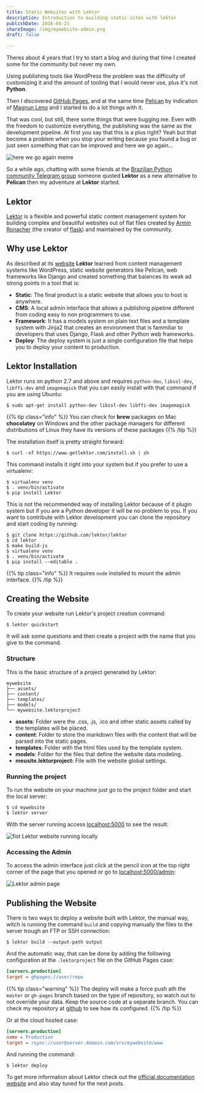```yaml
---
title: Static Websites with Lektor
description: Introduction to building static sites with lektor
publishDate: 2016-04-23
shareImage: /img/mywebsite-admin.png
draft: false

---
```


Theres about 4 years that I try to start a blog and during that time I created some for the community but never my own.

Using publishing tools like WordPress the problem was the difficulty of customizing it and the amount of tooling that I would never use, plus it's not **Python**.

Then I discovered [GitHub Pages](https://pages.github.com), and at the same time [Pelican](http://blog.getpelican.com) by indication of [Magnun Leno](http://mindbending.org/pt) and I started to do a lot things with it.

That was cool, but still, there some things that were bugging me. Even with the freedom to customize everything, the publishing was the same as the development pipeline. At first you say that this is a plus right? Yeah but that become a problem when you stop your writing because you found a bug or just seen something that can be improved and here we go again...

![here we go again meme](/img/again.png)

So a while ago, chatting with some friends at the [Brazilian Python community Telegram group](https://telegram.me/pythonbr) someone quoted **Lektor** as a new alternative to **Pelican** then my adventure at **Lektor** started.

## Lektor

[Lektor](https://www.getlektor.com) is a flexible and powerful static content management system for building complex and beautiful websites out of flat files created by [Armin Ronacher](http://lucumr.pocoo.org) (the creator of [flask](http://flask.pocoo.org)) and maintained by the community.

## Why use Lektor

As described at its [website](https://www.getlektor.com/docs/what) **Lektor** learned from content management systems like WordPress, static website generators like Pelican, web frameworks like Django and created something that balances its weak ad strong points in a tool that is:

- **Static**: The final product is a static website that allows you to host is anywhere.
- **CMS**: A local admin interface that allows a publishing pipeline different from coding easy to non programmers to use.
- **Framework**: It has a models system on plain text files and a template system with Jinja2 that creates an environment that is fammiliar to developers that uses Django, Flask and other Python web frameworks.
- **Deploy**: The deploy system is just a single configuration file that helps you to deploy your content to production.

## Lektor Installation

Lektor runs on python 2.7 and above and requires `python-dev`, `libssl-dev`, `libffi-dev` and `imagemagick` that you can easily install with that command if you are using Ubuntu:

```console
$ sudo apt-get install python-dev libssl-dev libffi-dev imagemagick
```

{{% tip class="info" %}}
You can check for **brew** packages on Mac **chocolatey** on Windows and the other package managers for different distributions of Linux they have its versions of these packages
{{% /tip %}} 

The installation itself is pretty straight forward:

```console
$ curl -sf https://www.getlektor.com/install.sh | sh
```

This  command installs it right into your system but if you prefer to use a virtualenv:

```console
$ virtualenv venv
$ . venv/bin/activate
$ pip install Lektor
```

This is not the recommended way of installing Lektor because of it plugin system but if you are a Python developer it will be no problem to you. If you want to contribute with Lektor development you can clone the repository and start coding by running:

```console
$ git clone https://github.com/lektor/lektor
$ cd lektor
$ make build-js
$ virtualenv venv
$ . venv/bin/activate
$ pip install --editable .
```
{{% tip class="info" %}}
It requires `node` installed to mount the admin interface.
{{% /tip %}} 

## Creating the Website

To create your website run Lektor's project creation command:

```console
$ lektor quickstart
```

It will ask some questions and then create a project with the name that you give to the command.

### Structure

This is the basic structure of a project generated by Lektor:

```console
mywebsite
├── assets/
├── content/
├── templates/
├── models/
└── mywebsite.lektorproject
```

- **assets**: Folder were the .css, .js, .ico and other static assets called by the templates will be placed.
- **content**: Folder to store the markdown files with the content that will be parsed into the static pages.
- **templates**: Folder with the html files used by the template system.
- **models**: Folder for the files that define the website data modeling.
- **meusite.lektorproject:** File with the website global settings.

### Running the project

To run the website on your machine just go to the project folder and start the local server:

```console
$ cd mywebsite
$ lektor server
```

With the server running access [localhost:5000](http://localhost:5000) to see the result:

![fist Lektor website running locally](/img/mywebsite.png)

### Accessing the Admin

To access the admin interface just click at the pencil icon at the top right corner of the page that you opened or go to [localhost:5000/admin](http://localhost:5000/admin):

![Lektor admin page](/img/mywebsite-admin.png)

## Publishing the Website

There is two ways to deploy a website built with Lektor, the manual way, witch is running the command `build` and copying manually the files to the server trough an FTP or SSH connection:

```console
$ lektor build --output-path output
```

And the automatic way, that can be done by adding the following configuration at the `.lektorproject` file on the GitHub Pages case:

```ini
[servers.production]
target = ghpages://user/repo
```

{{% tip class="warning" %}}
The deploy will make a force push ath the `master` or `gh-pages` branch based on the type of repository, so watch out to not override your data. Keep the source code at a separate branch. You can check my repository at [github](https://github.com/humrochagf/humrochagf.github.io) to see how its configured.
{{% /tip %}}

Or at the cloud hosted case:

```ini
[servers.production]
name = Production
target = rsync://user@server.domain.com/srv/mywebsite/www
```

And running the command:

```console
$ lektor deploy
```

To get more information about Lektor check out the [official documentation website](https://www.getlektor.com/docs) and also stay tuned for the next posts.
